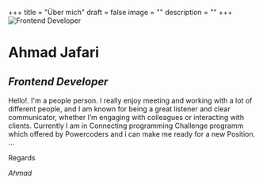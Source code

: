 +++
title = "Über mich"
draft = false
image = ""
description = ""
+++
![](/img/ahmad-web.jpg "Frontend Developer")

# Ahmad Jafari

## _Frontend Developer_


Hello!. I'm a people person. I really enjoy meeting and working with a lot of different people, and I am known for being a great listener and clear communicator, whether I’m engaging with colleagues or interacting with clients. Currently I am in Connecting programming Challenge programm which offered by Powercoders and i can make me ready for a new Position. ...

Regards


_Ahmad_
